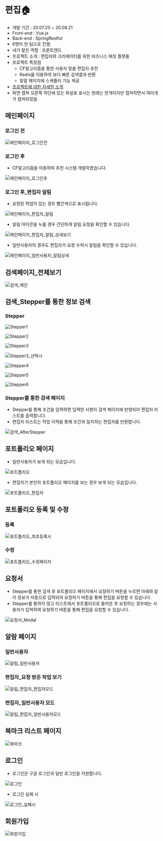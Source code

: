 # 편집:house:

- 개발 기간 : 20.07.20 ~ 20.08.21
- Front-end : Vue.js
- Back-end : SpringRestful
- 6명이 한 팀으로 진행.
- 내가 맡은 역할 : 프론트엔드
- 프로젝트 소개 : 편집자와 크리에이터를 위한 비즈니스 매칭 플랫폼
- 프로젝트 특장점
  - CF알고리즘을 통한 사용자 맞춤 편집자 추천
  - Redis를 이용하여 보다 빠른 검색결과 반환
  - 알람 페이지에 스케줄러 기능 제공
- [프로젝트에 대한 자세한 소개](https://github.com/soohyun0907/VideoEditorMatchingPlatform/blob/master/wiki/home.md)
- 화면 캡쳐 오른쪽 하단에 있는 화살표 표시는 원래는 한개이지만 캡쳐하면서 여러개가 캡쳐되었음.

## 메인페이지

### 로그인 전

![메인페이지_로그인전](https://user-images.githubusercontent.com/33771279/91785771-1a825580-ec41-11ea-9c6c-7cae49370047.png)

### 로그인 후

- CF알고리즘을 이용하여 추천 시스템 개발하였습니다.

![메인페이지_로그인후](https://user-images.githubusercontent.com/33771279/91785773-1b1aec00-ec41-11ea-9e1e-0f076c2a3987.png)

### 로그인 후_편집자 알림

- 요청된 작업이 있는 경우 빨간색으로 표시됩니다.

![메인페이지_편집자_알림](https://user-images.githubusercontent.com/33771279/91785775-1c4c1900-ec41-11ea-81a5-449424692c4c.png)

- 알림 아이콘을 누를 경우 간단하게 알림 요청을 확인할 수 있습니다.

![메인페이지_편집자_알림_상세보기](https://user-images.githubusercontent.com/33771279/91785778-1d7d4600-ec41-11ea-848e-9ffe956251da.png)

- 일반사용자의 경우도 편집자가 요청 수락시 알림을 확인할 수 있습니다.

![메인페이지_일반사용자_알림상세](https://user-images.githubusercontent.com/33771279/91785774-1bb38280-ec41-11ea-8483-40fa52f6c684.png)

## 검색페이지_전체보기

![검색_메인](https://user-images.githubusercontent.com/33771279/91785814-2706ae00-ec41-11ea-9d87-6b6560aa8324.png)

## 검색_Stepper를 통한 정보 검색

### Stepper

![Stepper1](https://user-images.githubusercontent.com/33771279/91785800-240bbd80-ec41-11ea-94d9-d56d8c332458.png)

![Stepper2](https://user-images.githubusercontent.com/33771279/91785801-240bbd80-ec41-11ea-9331-2a554585ddf0.png)

![Stepper3](https://user-images.githubusercontent.com/33771279/91785802-24a45400-ec41-11ea-91f2-abbe74e61272.png)

![Stepper3_선택시](https://user-images.githubusercontent.com/33771279/91785804-24a45400-ec41-11ea-8562-cf7c092d83ed.png)

![Stepper4](https://user-images.githubusercontent.com/33771279/91785807-253cea80-ec41-11ea-9575-cb5dc3ef5753.png)

![Stepper5](https://user-images.githubusercontent.com/33771279/91785810-25d58100-ec41-11ea-9707-f5b99dfb2735.png)

![Stepper6](https://user-images.githubusercontent.com/33771279/91785812-25d58100-ec41-11ea-8037-a01cb9979c79.png)

### Stepper를 통한 검색 페이지

- Stepper를 통해 조건을 입력하면 입력한 사항이 검색 페이지에 반영되어 편집자 리스트를 출력합니다.
- 편집자 리스트는 작업 이력을 통해 조건과 일치하는 편집자를 반환합니다.

![검색_AfterStepper](https://user-images.githubusercontent.com/33771279/91785813-266e1780-ec41-11ea-8516-f00f584077ee.png)

## 포트폴리오 페이지

- 일반사용자가 보게 되는 모습입니다.

![포트폴리오](https://user-images.githubusercontent.com/33771279/91785790-20783680-ec41-11ea-81c3-92ba554a0aa9.png)

- 편집자가 본인의 포트폴리오 페이지를 보는 경우 보게 되는 모습입니다.

![포트폴리오_편집자](https://user-images.githubusercontent.com/33771279/91785797-2241fa00-ec41-11ea-9041-404e45a98ba2.png)

## 포트폴리오 등록 및 수정

### 등록

![포트폴리오_최초등록시](https://user-images.githubusercontent.com/33771279/91785794-2241fa00-ec41-11ea-9460-7c76e0a4b686.png)

### 수정

![포트폴리오_수정페이지](https://user-images.githubusercontent.com/33771279/91785791-2110cd00-ec41-11ea-9835-4511822f5d0e.png)

## 요청서

- Stepper를 통한 검색 후 포트폴리오 페이지에서 요청하기 버튼을 누르면 아래와 같이 정보가 자동으로 입력되어 요청하기 버튼을 통해 편집을 요청할 수 있습니다.
- Stepper를 통하지 않고 리스트에서 포트폴리오로 들어온 후 요청하는 경우에는 사용자가 입력하여 요청하기 버튼을 통해 편집을 요청할 수 있습니다.

![요청서_Modal](https://user-images.githubusercontent.com/33771279/91785789-1f470980-ec41-11ea-879e-2e112b09534d.png)

## 알람 페이지

### 일반사용자

![알림_일반사용자](https://user-images.githubusercontent.com/33771279/91785785-1eae7300-ec41-11ea-8062-6678f63d975c.png)

### 편집자_요청 받은 작업 보기

![알림_편집자_편집자모드](https://user-images.githubusercontent.com/33771279/91785787-1f470980-ec41-11ea-8003-4692e578672d.png)

### 편집자_일반사용자 모드

![알림_편집자_일반사용자모드](https://user-images.githubusercontent.com/33771279/91785786-1eae7300-ec41-11ea-9163-2a21cfaf01cd.png)



## 북마크 리스트 페이지

![북마크](https://user-images.githubusercontent.com/33771279/91785781-1d7d4600-ec41-11ea-80c5-d89315849eed.png)

## 로그인

- 로그인은 구글 로그인과 일반 로그인을 지원합니다.

![로그인](https://user-images.githubusercontent.com/33771279/91785765-18b89200-ec41-11ea-9111-065dbe1a3dd0.png)

- 로그인 실패 시

![로그인_실패시](https://user-images.githubusercontent.com/33771279/91785769-19e9bf00-ec41-11ea-8f92-c8c1cf5eac0b.png)

## 회원가입

![회원가입](https://user-images.githubusercontent.com/33771279/91785799-23732700-ec41-11ea-936b-15916a6132ed.png)
